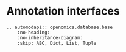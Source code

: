 # Annotation interfaces

```{eval-rst}
.. automodapi:: openomics.database.base
    :no-heading:
    :no-inheritance-diagram:
    :skip: ABC, Dict, List, Tuple
```
